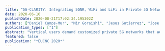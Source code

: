 ```yaml
---
title: "5G-CLARITY: Integrating 5GNR, WiFi and LiFi in Private 5G Networks with Slicing Support"
date: 2020-06-16
publishDate: 2020-08-21T17:02:34.195302Z
authors: ["Daniel Camps-Mur", "Mir Goraishi", "Jesus Gutierrez", "Jose Ordonez-Lucena", "Tezcan Cogalan", "Harald Haas", "Antonio Garcia", "Erik Aumayr", "ven van der Meer", "Shuangyi Yan", "Alain Abdel-Majid Mourad", "Jordi Pérez-Romero", "Miguel Granda", "Rui Bian"]
publication_types: ["1"]
abstract: "Vertical users demand customized private 5G networks that address their specific technological and business needs. However, these networks present specific challenges that differ from those of traditional MNOs, which should be addressed through innovations in the user, control and management planes. This paper introduces 5G-CLARITY, a 5GPPP project investigating private network architectures beyond 3GPP Release 16 that integrate 5GNR with IEEE 802.11 WiFi and LiFi, while supporting multi-connectivity and enhanced localization. 5GCLARITY also develops novel management enablers that allow private network users to operate the network with a high level intent interface, while being able to natively embed Machine Learning (ML) functions."
featured: false
publication: "*EUCNC 2020*"
---
```


